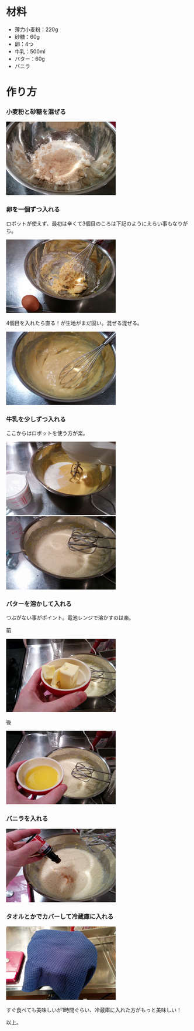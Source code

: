 # 材料

 - 薄力小麦粉：220g
 - 砂糖：60g
 - 卵：4つ
 - 牛乳：500ml
 - バター：60g
 - バニラ

# 作り方

### 小麦粉と砂糖を混ぜる

<img src="https://raw.githubusercontent.com/oldergod/recettes/master/crepes/assets/crepes_1.jpg" width="300px" height="200px" />

### 卵を一個ずつ入れる

ロボットが使えず、最初は辛くて3個目のころは下記のようにえらい事もなりがち。

<img src="https://raw.githubusercontent.com/oldergod/recettes/master/crepes/assets/crepes_2.jpg" width="300px" height="200px" />

4個目を入れたら直る！が生地がまだ固い。混ぜる混ぜる。

<img src="https://raw.githubusercontent.com/oldergod/recettes/master/crepes/assets/crepes_3.jpg" width="300px" height="200px" />

### 牛乳を少しずつ入れる

ここからはロボットを使う方が楽。

<img src="https://raw.githubusercontent.com/oldergod/recettes/master/crepes/assets/crepes_4.jpg" width="300px" height="200px" />

<img src="https://raw.githubusercontent.com/oldergod/recettes/master/crepes/assets/crepes_5.jpg" width="300px" height="200px" />

### バターを溶かして入れる

つぶがない事がポイント。電池レンジで溶かすのは楽。

前

<img src="https://raw.githubusercontent.com/oldergod/recettes/master/crepes/assets/crepes_6.jpg" width="300px" height="200px" />

後

<img src="https://raw.githubusercontent.com/oldergod/recettes/master/crepes/assets/crepes_7.jpg" width="300px" height="200px" />

### バニラを入れる

<img src="https://raw.githubusercontent.com/oldergod/recettes/master/crepes/assets/crepes_8.jpg" width="300px" height="200px" />

### タオルとかでカバーして冷蔵庫に入れる

<img src="https://raw.githubusercontent.com/oldergod/recettes/master/crepes/assets/crepes_9.jpg" width="300px" height="200px" />

すぐ食べても美味しいが1時間ぐらい、冷蔵庫に入れた方がもっと美味しい！

以上。
